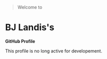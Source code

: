 > Welcome to 

# BJ Landis's 

__GitHub Profile__

This profile is no long active for developement.
